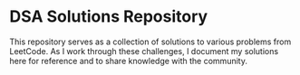 
# DSA Solutions Repository


This repository serves as a collection of solutions to various problems from LeetCode. As I work through these challenges, I document my solutions here for reference and to share knowledge with the community.
